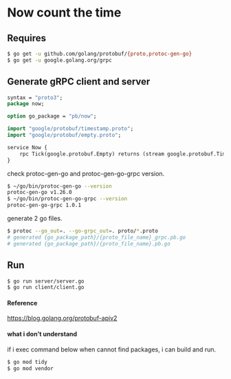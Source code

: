 # Now count the time

## Requires
```sh
$ go get -u github.com/golang/protobuf/{proto,protoc-gen-go}
$ go get -u google.golang.org/grpc
```

## Generate gRPC client and server
```now.proto
syntax = "proto3";
package now;

option go_package = "pb/now";

import "google/protobuf/timestamp.proto";
import "google/protobuf/empty.proto";

service Now {
    rpc Tick(google.protobuf.Empty) returns (stream google.protobuf.Timestamp) {}
}
```

check protoc-gen-go and protoc-gen-go-grpc version.
```sh
$ ~/go/bin/protoc-gen-go --version
protoc-gen-go v1.26.0
$ ~/go/bin/protoc-gen-go-grpc --version
protoc-gen-go-grpc 1.0.1
```

generate 2 go files.
```sh
$ protoc --go_out=. --go-grpc_out=. proto/*.proto
# generated {go_package_path}/{proto_file_name}_grpc.pb.go
# generated {go_package_path}/{proto_file_name}.pb.go
```

## Run
```sh
$ go run server/server.go
$ go run client/client.go
```

#### Reference
https://blog.golang.org/protobuf-apiv2

#### what i don't understand
if i exec command below when cannot find packages, i can build and run.
```sh
$ go mod tidy
$ go mod vendor
```
